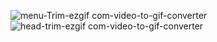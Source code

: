 ![menu-Trim-ezgif com-video-to-gif-converter](https://github.com/user-attachments/assets/158c27c9-5705-4f33-8ccc-24a765ca53ce)
![head-trim-ezgif com-video-to-gif-converter](https://github.com/user-attachments/assets/396093a9-5784-45a6-af09-f9dad04281f5)
